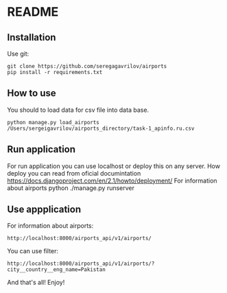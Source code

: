 # README 


## Installation
Use git:
```
git clone https://github.com/seregagavrilov/airports
pip install -r requirements.txt
```
## How to use                  
You should to load data for csv file into data base.                 
```
python manage.py load_airports /Users/sergeigavrilov/airports_directory/task-1_apinfo.ru.csv
```
## Run application
For run application you can use localhost or deploy this on any server. 
How deploy you can read from oficial documintation https://docs.djangoproject.com/en/2.1/howto/deployment/
For information about airports
 python ./manage.py runserver

## Use appplication
For information about airports:

```
http://localhost:8000/airports_api/v1/airports/
```

You can use filter:
```
http://localhost:8000/airports_api/v1/airports/?city__country__eng_name=Pakistan
```
And that's all! Enjoy!
